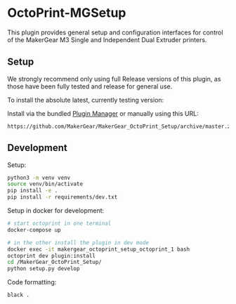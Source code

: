 # OctoPrint-MGSetup
This plugin provides general setup and configuration interfaces for control of the MakerGear M3 Single and Independent Dual Extruder printers.

## Setup

We strongly recommend only using full Release versions of this plugin, as those have been fully tested and release for general use.



To install the absolute latest, currently testing version:

Install via the bundled [Plugin Manager](https://github.com/foosel/OctoPrint/wiki/Plugin:-Plugin-Manager)
or manually using this URL:

    https://github.com/MakerGear/MakerGear_OctoPrint_Setup/archive/master.zip

## Development

Setup:

```bash
python3 -m venv venv
source venv/bin/activate
pip install -e .
pip install -r requirements/dev.txt
```

Setup in docker for development:
```bash
# start octoprint in one terminal
docker-compose up

# in the other install the plugin in dev mode
docker exec -it makergear_octoprint_setup_octoprint_1 bash
octoprint dev plugin:install
cd /MakerGear_OctoPrint_Setup/
python setup.py develop
```

Code formatting:

```bash
black .
```
